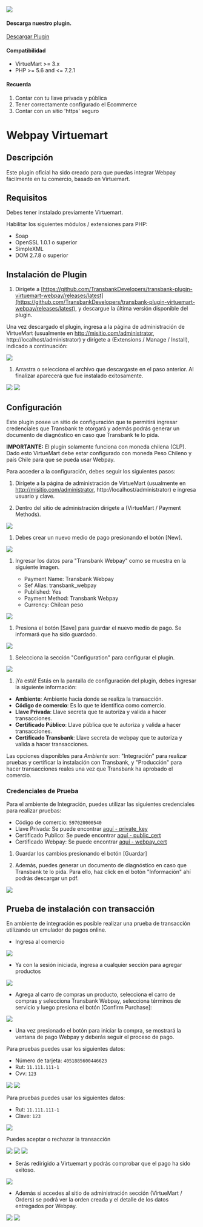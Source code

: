 <div class="data-menu-side-right">
  <div class="btn-side-right"><span><img src="/images/navbar.png"></span></div>
  <div class="block-cantainer">
    <h4>Descarga nuestro plugin.</h4>
    <a class="td_btn-more" target="_blank" href="https://github.com/TransbankDevelopers/transbank-plugin-virtuemart-webpay/releases/latest">Descargar Plugin</a>
    <br>
    <h4>Compatibilidad</h4>
    <ul>
      <li>VirtueMart >= 3.x</li>
      <li>PHP >= 5.6 and <= 7.2.1</li>
    </ul>
    <h4>Recuerda</h4>
    <ol>
      <li>Contar con tu llave privada y pública</li>
      <li>Tener correctamente configurado el Ecommerce</li>
      <li>Contar con un sitio 'https' seguro</li>
    </ol>
  </div>
</div>

<h1 class="toc-ignore">Webpay Virtuemart</h1>
<h1 style="display: none;">Webpay</h1>

## Descripción

Este plugin oficial ha sido creado para que puedas integrar Webpay fácilmente en tu comercio, basado en Virtuemart.

## Requisitos

Debes tener instalado previamente Virtuemart.

Habilitar los siguientes módulos / extensiones para PHP:
- Soap
- OpenSSL 1.0.1 o superior
- SimpleXML
- DOM 2.7.8 o superior

## Instalación de Plugin

1. Dirígete a [https://github.com/TransbankDevelopers/transbank-plugin-virtuemart-webpay/releases/latest](https://github.com/TransbankDevelopers/transbank-plugin-virtuemart-webpay/releases/latest), y descargue la última versión disponible del plugin.

  Una vez descargado el plugin, ingresa a la página de administración de VirtueMart (usualmente en http://misitio.com/administrator, http://localhost/administrator) y dirígete a (Extensions / Manage / Install), indicado a continuación:

<img src="/images/plug/virtue/webpay/paso1.png" class="rounded mx-auto d-block"/>
  
1. Arrastra o selecciona el archivo que descargaste en el paso anterior. Al finalizar aparecerá que fue instalado exitosamente.

<img src="/images/plug/virtue/webpay/paso2.png" class="rounded mx-auto d-block"/>

<img src="/images/plug/virtue/webpay/paso3.png" class="rounded mx-auto d-block"/>

## Configuración

Este plugin posee un sitio de configuración que te permitirá ingresar credenciales que Transbank te otorgará y además podrás generar un documento de diagnóstico en caso que Transbank te lo pida.

**IMPORTANTE:** El plugin solamente funciona con moneda chilena (CLP). Dado esto VirtueMart debe estar configurado con moneda Peso Chileno y país Chile para que se pueda usar Webpay.

Para acceder a la configuración, debes seguir los siguientes pasos:

1. Dirígete a la página de administración de VirtueMart (usualmente en http://misitio.com/administrator, http://localhost/administrator) e ingresa usuario y clave.

2. Dentro del sitio de administración dirígete a (VirtueMart / Payment Methods).

<img src="/images/plug/virtue/webpay/paso4.png" class="rounded mx-auto d-block"/>

1. Debes crear un nuevo medio de pago presionando el botón [New].

<img src="/images/plug/virtue/webpay/paso5.png" class="rounded mx-auto d-block"/>

1. Ingresar los datos para "Transbank Webpay" como se muestra en la siguiente imagen.

    - Payment Name: Transbank Webpay 
    - Sef Alias: transbank_webpay
    - Published: Yes
    - Payment Method: Transbank Webpay
    - Currency: Chilean peso

<img src="/images/plug/virtue/webpay/paso6.png" class="rounded mx-auto d-block"/>

1. Presiona el botón [Save] para guardar el nuevo medio de pago. Se informará que ha sido guardado.

<img src="/images/plug/virtue/webpay/paso7.png" class="rounded mx-auto d-block"/>

1. Selecciona la sección "Configuration" para configurar el plugin.
   
<img src="/images/plug/virtue/webpay/paso8.png" class="rounded mx-auto d-block"/>

1. ¡Ya está! Estás en la pantalla de configuración del plugin, debes ingresar la siguiente información:

  * **Ambiente**: Ambiente hacia donde se realiza la transacción. 
  * **Código de comercio**: Es lo que te identifica como comercio.
  * **Llave Privada**: Llave secreta que te autoriza y valida a hacer transacciones.
  * **Certificado Público**: Llave pública que te autoriza y valida a hacer transacciones.
  * **Certificado Transbank**: Llave secreta de webpay que te autoriza y valida a hacer transacciones.

  Las opciones disponibles para _Ambiente_ son: "Integración" para realizar pruebas y certificar la instalación con Transbank, y "Producción" para hacer transacciones reales una vez que Transbank ha aprobado el comercio.
  
### Credenciales de Prueba

Para el ambiente de Integración, puedes utilizar las siguientes credenciales para realizar pruebas:

* Código de comercio: `597020000540`
* Llave Privada: Se puede encontrar [aquí - private_key](https://github.com/TransbankDevelopers/transbank-webpay-credenciales/blob/master/integracion/Webpay%20Plus%20-%20CLP/597020000540.key)
* Certificado Publico: Se puede encontrar [aquí - public_cert](https://github.com/TransbankDevelopers/transbank-webpay-credenciales/blob/master/integracion/Webpay%20Plus%20-%20CLP/597020000540.crt)
* Certificado Webpay: Se puede encontrar [aquí - webpay_cert](https://github.com/TransbankDevelopers/transbank-sdk-php/blob/master/lib/webpay/webpay.php#L39)

1. Guardar los cambios presionando el botón [Guardar]

2. Además, puedes generar un documento de diagnóstico en caso que Transbank te lo pida. Para ello, haz click en el botón "Información" ahí podrás descargar un pdf.

<img src="/images/plug/virtue/webpay/paso9.png" class="rounded mx-auto d-block"/>

## Prueba de instalación con transacción

En ambiente de integración es posible realizar una prueba de transacción utilizando un emulador de pagos online.

* Ingresa al comercio

<img src="/images/plug/virtue/webpay/demo1.png" class="rounded mx-auto d-block"/>

* Ya con la sesión iniciada, ingresa a cualquier sección para agregar productos

<img src="/images/plug/virtue/webpay/demo2.png" class="rounded mx-auto d-block"/>

* Agrega al carro de compras un producto, selecciona el carro de compras y selecciona Transbank Webpay, selecciona términos de servicio y luego presiona el botón [Confirm Purchase]:

<img src="/images/plug/virtue/webpay/demo3.png" class="rounded mx-auto d-block"/>

* Una vez presionado el botón para iniciar la compra, se mostrará la ventana de pago Webpay y deberás seguir el proceso de pago.

Para pruebas puedes usar los siguientes datos:  

* Número de tarjeta: `4051885600446623`
* Rut: `11.111.111-1`
* Cvv: `123`
  
<img src="/images/plug/virtue/webpay/demo4.png" class="rounded mx-auto d-block"/>

<img src="/images/plug/virtue/webpay/demo5.png" class="rounded mx-auto d-block"/>

Para pruebas puedes usar los siguientes datos:  

* Rut: `11.111.111-1`
* Clave: `123`

<img src="/images/plug/virtue/webpay/demo6.png" class="rounded mx-auto d-block"/>

Puedes aceptar o rechazar la transacción

<img src="/images/plug/virtue/webpay/demo7.png" class="rounded mx-auto d-block"/>

<img src="/images/plug/virtue/webpay/demo8.png" class="rounded mx-auto d-block"/>

<img src="/images/plug/virtue/webpay/demo9.png" class="rounded mx-auto d-block"/>
  
* Serás redirigido a Virtuemart y podrás comprobar que el pago ha sido exitoso.

<img src="/images/plug/virtue/webpay/demo10.png" class="rounded mx-auto d-block"/>

* Además si accedes al sitio de administración sección (VirtueMart / Orders) se podrá ver la orden creada y el detalle de los datos entregados por Webpay.

<img src="/images/plug/virtue/webpay/order1.png" class="rounded mx-auto d-block"/>

<img src="/images/plug/virtue/webpay/order2.png" class="rounded mx-auto d-block"/>
